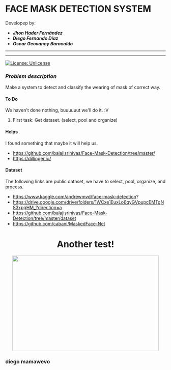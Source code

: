 # FACE MASK DETECTION SYSTEM

Developep by:
- ***Jhon Hader Fernández***
- ***Diego Fernando Díaz***
- ***Oscar Geovanny Baracaldo***

---
---

<a href="http://unlicense.org/">
<img src="http://ForTheBadge.com/images/badges/made-with-python.svg" alt="License: Unlicense">
</a>



### *Problem description*  

Make a system to detect and classify the wearing of mask of correct way.  



#### To Do

We haven't done nothing, buuuuuut we'll do it. :V

1. First task: Get dataset. (select, pool and organize)


#### Helps

I found something that maybe it will help us.  

- https://github.com/balajisrinivas/Face-Mask-Detection/tree/master/
- https://dillinger.io/

#### Dataset
The following links are public dataset, we have to select, pool, organize, and process.

- https://www.kaggle.com/andrewmvd/face-mask-detection?
- https://drive.google.com/drive/folders/1WCxe1EuxLo6qyGVpupcEMTgN83xpgHM_?direction=a
- https://github.com/balajisrinivas/Face-Mask-Detection/tree/master/dataset 
- https://github.com/cabani/MaskedFace-Net



<h1><center>Another test!</center></h1>
<p align="center">
    <img width="460" height="300" src="http://www.fillmurray.com/460/300">
</p>




### diego mamawevo
